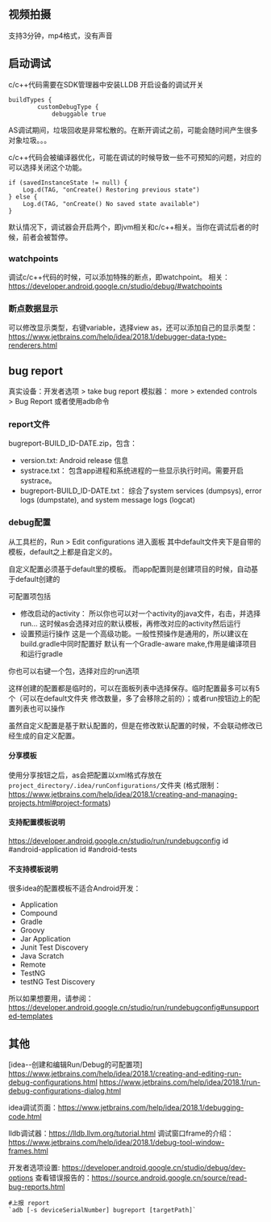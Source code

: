 

## 视频拍摄

支持3分钟，mp4格式，没有声音

## 启动调试

c/c++代码需要在SDK管理器中安装LLDB
开启设备的调试开关

```
buildTypes {
        customDebugType {
            debuggable true
```

AS调试期间，垃圾回收是非常松散的。在断开调试之前，可能会随时间产生很多对象垃圾。。。

c/c++代码会被编译器优化，可能在调试的时候导致一些不可预知的问题，对应的可以选择关闭这个功能。

```
if (savedInstanceState != null) {
    Log.d(TAG, "onCreate() Restoring previous state")
} else {
    Log.d(TAG, "onCreate() No saved state available")
}
```

默认情况下，调试器会开启两个，即jvm相关和c/c++相关。当你在调试后者的时候，前者会被暂停。

### watchpoints

调试c/c++代码的时候，可以添加特殊的断点，即watchpoint。
相关：https://developer.android.google.cn/studio/debug/#watchpoints

### 断点数据显示

可以修改显示类型，右键variable，选择view as，还可以添加自己的显示类型：
https://www.jetbrains.com/help/idea/2018.1/debugger-data-type-renderers.html

## bug report

真实设备：开发者选项 > take bug report
模拟器： more > extended controls > Bug Report
或者使用adb命令

### report文件

bugreport-BUILD_ID-DATE.zip，包含：

- version.txt: Android release 信息
- systrace.txt： 包含app进程和系统进程的一些显示执行时间。需要开启systrace。
- bugreport-BUILD_ID-DATE.txt： 综合了system services (dumpsys), error logs (dumpstate), and system message logs (logcat)

### debug配置

从工具栏的，Run > Edit configurations 进入面板
其中default文件夹下是自带的模板，default之上都是自定义的。

自定义配置必须基于default里的模板。 而app配置则是创建项目的时候，自动基于default创建的

可配置项包括

- 修改启动的activity：
    所以你也可以对一个activity的java文件，右击，并选择run... 这时候as会选择对应的默认模板，再修改对应的activity然后运行
- 设置预运行操作
    这是一个高级功能。一般性预操作是通用的，所以建议在build.gradle中同时配置好
    默认有一个Gradle-aware make,作用是编译项目和运行gradle

你也可以右键一个包，选择对应的run选项

这样创建的配置都是临时的，可以在面板列表中选择保存。临时配置最多可以有5个（可以在default文件夹 修改数量，多了会移除之前的）；或者run按钮边上的配置列表也可以操作

虽然自定义配置是基于默认配置的，但是在修改默认配置的时候，不会联动修改已经生成的自定义配置。

#### 分享模板

使用分享按钮之后，as会把配置以xml格式存放在`project_directory/.idea/runConfigurations/`文件夹
(格式限制：https://www.jetbrains.com/help/idea/2018.1/creating-and-managing-projects.html#project-formats)

#### 支持配置模板说明

https://developer.android.google.cn/studio/run/rundebugconfig
id #android-application
id #android-tests

#### 不支持模板说明

很多idea的配置模板不适合Android开发：

- Application
- Compound
- Gradle
- Groovy
- Jar Application
- Junit Test Discovery
- Java Scratch
- Remote
- TestNG
- testNG Test Discovery

所以如果想要用，请参阅：
https://developer.android.google.cn/studio/run/rundebugconfig#unsupported-templates

## 其他

[idea--创建和编辑Run/Debug的可配置项]
https://www.jetbrains.com/help/idea/2018.1/creating-and-editing-run-debug-configurations.html
https://www.jetbrains.com/help/idea/2018.1/run-debug-configurations-dialog.html

idea调试页面：https://www.jetbrains.com/help/idea/2018.1/debugging-code.html

lldb调试器：https://lldb.llvm.org/tutorial.html
调试窗口frame的介绍：https://www.jetbrains.com/help/idea/2018.1/debug-tool-window-frames.html

开发者选项设置: https://developer.android.google.cn/studio/debug/dev-options
查看错误报告的：https://source.android.google.cn/source/read-bug-reports.html



```
#上报 report
`adb [-s deviceSerialNumber] bugreport [targetPath]`
```

